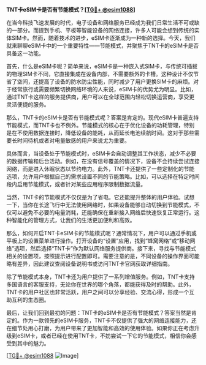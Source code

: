 **TNT卡eSIM卡是否有节能模式？[[TG💪+ @esim1088](https://t.me/s/esim1088)]**

在当今科技飞速发展的时代，电子设备和网络服务已经成为我们日常生活不可或缺的一部分。而提到手机、平板等智能设备的网络连接，许多人可能会想到传统的实体SIM卡。然而，随着技术的进步，eSIM卡逐渐成为一种新的选择。今天，我们就来聊聊eSIM卡中的一个重要特性——节能模式，并聚焦于TNT卡的eSIM卡是否具备这一功能。

首先，什么是eSIM卡呢？简单来说，eSIM卡是一种嵌入式SIM卡，与传统可插拔的物理SIM卡不同，它直接集成在设备内部，不需要额外的卡槽。这种设计不仅节省了空间，还提高了设备的防水防尘性能，同时减少了用户更换SIM卡的麻烦。对于经常旅行或需要频繁切换网络环境的人来说，eSIM卡的优势尤为明显。比如，通过TNT卡这样的服务提供商，用户可以在全球范围内轻松切换运营商，享受更灵活便捷的服务。

那么，TNT卡的eSIM卡是否有节能模式呢？答案是肯定的。现代eSIM卡普遍支持节能模式，而TNT卡也不例外。节能模式的核心在于优化设备的功耗管理，特别是在不使用数据连接时，降低设备的能耗，从而延长电池续航时间。这对于那些需要长时间待机或者对电量敏感的用户来说尤为重要。

具体而言，当设备处于节能模式时，eSIM卡会自动调整其工作状态，减少不必要的数据传输和后台活动。例如，在没有信号覆盖的情况下，设备不会持续尝试连接网络，而是进入休眠状态以节约电力。此外，TNT卡还提供了一些定制化的节能选项，允许用户根据自己的需求设置不同的节能策略。比如，可以选择在特定时间段内启用节能模式，或者针对某些应用程序限制数据流量。

当然，TNT卡的节能模式不仅仅是为了省电。它还能提升整体的用户体验。试想一下，当你在长途飞行中无法使用网络时，如果设备能够自动切换到节能模式，不仅可以避免不必要的电量消耗，还能确保在重新接入网络后快速恢复正常运行。这种智能化的管理方式，让我们的生活更加便利和高效。

那么，如何开启TNT卡eSIM卡的节能模式呢？通常情况下，用户可以通过手机或平板上的设置菜单进行操作。打开设备的“设置”应用，找到“蜂窝网络”或“移动网络”选项，然后选择“TNT卡”作为默认网络服务提供商。接下来，寻找与节能模式相关的设置项，按照提示进行配置即可。需要注意的是，不同设备的操作界面可能略有差异，因此建议查阅设备说明书或访问TNT卡官网获取详细指南。

除了节能模式本身，TNT卡还为用户提供了一系列增值服务。例如，TNT卡支持多国语言的客服支持，无论你在世界的哪个角落，都能获得及时的帮助。此外，TNT卡的用户社区也非常活跃，用户之间可以分享经验、交流心得，形成一个互助互利的生态圈。

最后，让我们回到最初的问题：TNT卡的eSIM卡是否有节能模式？答案当然是肯定的。作为一款领先的eSIM卡服务，TNT卡不仅提供了强大的网络连接能力，还在细节处用心打磨，为用户带来了更加智能和高效的使用体验。如果你正在考虑升级到eSIM卡，或者已经在使用TNT卡，不妨尝试一下它的节能模式，相信你会感受到其中的魅力。

[[TG💪+ @esim1088](https://t.me/s/esim1088) ![Image](https://i.postimg.cc/4NQfJmqS/Snipaste-2025-05-13-00-14-12.png)]